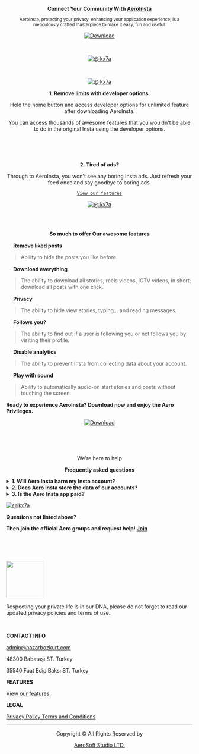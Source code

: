 <div align="center">

**Connect Your Community With [AeroInsta]()**

<sub>AeroInsta, protecting your privacy, enhancing your application experience; is a meticulously crafted masterpiece to make it easy, fun and useful.</sub>

[![Download](https://img.shields.io/badge/Download-AeroInsta%20-green?color=%233DDC84&logo=android&logoColor=%23fff&style=for-the-badge)](https://aeroinsta.com/download-insta-aero)

<br>

[![@ikx7a](https://github.com/AeroInstagram/.github/blob/main/assets/images-hero_img.png)](https://github.com/AeroInstagram)

<br>

[![@ikx7a](https://github.com/AeroInstagram/.github/blob/main/assets/images-testimonial2.png)](https://github.com/AeroInstagram)

**1. Remove limits with developer options.**

Hold the home button and access developer options for unlimited feature after downloading AeroInsta.

You can access thousands of awesome features that you wouldn't be able to do in the original Insta using the developer options.

<br><br><br>

**2. Tired of ads?**

Through to AeroInsta, you won't see any boring Insta ads. Just refresh your feed once and say goodbye to boring ads.

<a href="https://github.com/AeroInstagram/.github/tree/main/features"> `View our features` </a>

[![@ikx7a](https://github.com/AeroInstagram/.github/blob/main/assets/images-video.png)](https://github.com/AeroInstagram)

<br><br>

**So much to offer Our awesome features**

</div>

[<img src="https://github.com/AeroInstagram/.github/blob/main/assets/images-consultancy.png" width="15px" height="auto">](https://github.com/AeroInstagram) **Remove liked posts**
> Ability to hide the posts you like before.

[<img src="https://github.com/AeroInstagram/.github/blob/main/assets/images-solutions.png" width="15px" height="auto">](https://github.com/AeroInstagram) **Download everything**
> The ability to download all stories, reels videos, IGTV videos, in short; download all posts with one click.

[<img src="https://github.com/AeroInstagram/.github/blob/main/assets/images-simple.png" width="15px" height="auto">](https://github.com/AeroInstagram) **Privacy**
> The ability to hide view stories, typing... and reading messages.

[<img src="https://github.com/AeroInstagram/.github/blob/main/assets/images-deadline.png" width="15px" height="auto">](https://github.com/AeroInstagram) **Follows you?**
> The ability to find out if a user is following you or not follows you by visiting their profile.

[<img src="https://github.com/AeroInstagram/.github/blob/main/assets/images-flexible.png" width="15px" height="auto">](https://github.com/AeroInstagram) **Disable analytics**
> The ability to prevent Insta from collecting data about your account.

[<img src="https://github.com/AeroInstagram/.github/blob/main/assets/images-data.png" width="15px" height="auto">](https://github.com/AeroInstagram) **Play with sound**
> Ability to automatically audio-on start stories and posts without touching the screen.

**Ready to experience AeroInsta?
Download now and enjoy the Aero Privileges.**

<div align="center">

[![Download](https://img.shields.io/badge/Download-Now%20-green?color=%233DDC84&logo=android&logoColor=%23fff&style=for-the-badge)](https://aeroinsta.com/download-insta-aero)

<br><br><br>

We're here to help

**Frequently asked questions**

</div>
<details><b>
 <summary> 1. Will Aero Insta harm my Insta account? </b></summary>

> No. Aero Insta does not harm your Insta account.

</details>
<details><b>
 <summary> 2. Does Aero Insta store the data of our accounts? </b></summary>

> No. Aero Insta does not store or share any data about your account and device.

</details>
<details><b>
 <summary> 3. Is the Aero Insta app paid? </b></summary>

> No. It has never been a paid app and will never be a paid app.

</details>

[![@ikx7a](https://github.com/AeroInstagram/.github/blob/main/assets/images-faq.png)](https://github.com/AeroInstagram)

**Questions not listed above?**

**Then join the official Aero groups and request help! [Join]()**

<br><br><br>

[<img src="https://github.com/AeroInstagram/.github/blob/main/assets/wp_aero_logo_dark.png" width="100px" height="auto">](https://github.com/AeroInstagram)

Respecting your private life is in our DNA, please do not forget to read our updated privacy policies and terms of use.

<br>

**CONTACT INFO**

admin@hazarbozkurt.com

48300
Babataşı ST. Turkey

35540
Fuat Edip Baksı ST. Turkey

**FEATURES**

<a href="https://github.com/AeroInstagram/.github/tree/main/features">View our features </a>

**LEGAL**

<a href="https://github.com/AeroInstagram/.github/tree/main/Privacy%20Policy">Privacy Policy Terms and Conditions </a>

<hr><div align="center">

Copyright © All Rights Reserved by 

[AeroSoft Studio LTD.](https://hazarbozkurt.com/)

</div>















